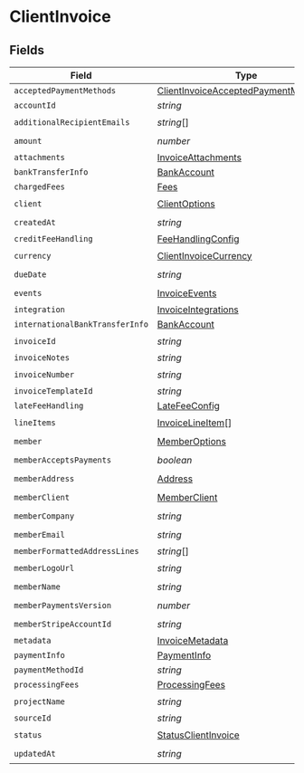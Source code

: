 # ClientInvoice


## Fields

| Field                                                                                               | Type                                                                                                | Required                                                                                            | Description                                                                                         |
| --------------------------------------------------------------------------------------------------- | --------------------------------------------------------------------------------------------------- | --------------------------------------------------------------------------------------------------- | --------------------------------------------------------------------------------------------------- |
| `acceptedPaymentMethods`                                                                            | [ClientInvoiceAcceptedPaymentMethods](../../models/shared/clientinvoiceacceptedpaymentmethods.md)[] | :heavy_minus_sign:                                                                                  | N/A                                                                                                 |
| `accountId`                                                                                         | *string*                                                                                            | :heavy_minus_sign:                                                                                  | N/A                                                                                                 |
| `additionalRecipientEmails`                                                                         | *string*[]                                                                                          | :heavy_check_mark:                                                                                  | N/A                                                                                                 |
| `amount`                                                                                            | *number*                                                                                            | :heavy_check_mark:                                                                                  | N/A                                                                                                 |
| `attachments`                                                                                       | [InvoiceAttachments](../../models/shared/invoiceattachments.md)                                     | :heavy_minus_sign:                                                                                  | N/A                                                                                                 |
| `bankTransferInfo`                                                                                  | [BankAccount](../../models/shared/bankaccount.md)                                                   | :heavy_minus_sign:                                                                                  | N/A                                                                                                 |
| `chargedFees`                                                                                       | [Fees](../../models/shared/fees.md)                                                                 | :heavy_minus_sign:                                                                                  | N/A                                                                                                 |
| `client`                                                                                            | [ClientOptions](../../models/shared/clientoptions.md)                                               | :heavy_check_mark:                                                                                  | N/A                                                                                                 |
| `createdAt`                                                                                         | *string*                                                                                            | :heavy_check_mark:                                                                                  | N/A                                                                                                 |
| `creditFeeHandling`                                                                                 | [FeeHandlingConfig](../../models/shared/feehandlingconfig.md)                                       | :heavy_minus_sign:                                                                                  | N/A                                                                                                 |
| `currency`                                                                                          | [ClientInvoiceCurrency](../../models/shared/clientinvoicecurrency.md)                               | :heavy_check_mark:                                                                                  | N/A                                                                                                 |
| `dueDate`                                                                                           | *string*                                                                                            | :heavy_check_mark:                                                                                  | N/A                                                                                                 |
| `events`                                                                                            | [InvoiceEvents](../../models/shared/invoiceevents.md)                                               | :heavy_check_mark:                                                                                  | N/A                                                                                                 |
| `integration`                                                                                       | [InvoiceIntegrations](../../models/shared/invoiceintegrations.md)                                   | :heavy_minus_sign:                                                                                  | N/A                                                                                                 |
| `internationalBankTransferInfo`                                                                     | [BankAccount](../../models/shared/bankaccount.md)                                                   | :heavy_minus_sign:                                                                                  | N/A                                                                                                 |
| `invoiceId`                                                                                         | *string*                                                                                            | :heavy_check_mark:                                                                                  | N/A                                                                                                 |
| `invoiceNotes`                                                                                      | *string*                                                                                            | :heavy_minus_sign:                                                                                  | N/A                                                                                                 |
| `invoiceNumber`                                                                                     | *string*                                                                                            | :heavy_check_mark:                                                                                  | N/A                                                                                                 |
| `invoiceTemplateId`                                                                                 | *string*                                                                                            | :heavy_minus_sign:                                                                                  | N/A                                                                                                 |
| `lateFeeHandling`                                                                                   | [LateFeeConfig](../../models/shared/latefeeconfig.md)                                               | :heavy_minus_sign:                                                                                  | N/A                                                                                                 |
| `lineItems`                                                                                         | [InvoiceLineItem](../../models/shared/invoicelineitem.md)[]                                         | :heavy_check_mark:                                                                                  | N/A                                                                                                 |
| `member`                                                                                            | [MemberOptions](../../models/shared/memberoptions.md)                                               | :heavy_check_mark:                                                                                  | N/A                                                                                                 |
| `memberAcceptsPayments`                                                                             | *boolean*                                                                                           | :heavy_check_mark:                                                                                  | N/A                                                                                                 |
| `memberAddress`                                                                                     | [Address](../../models/shared/address.md)                                                           | :heavy_check_mark:                                                                                  | N/A                                                                                                 |
| `memberClient`                                                                                      | [MemberClient](../../models/shared/memberclient.md)                                                 | :heavy_check_mark:                                                                                  | N/A                                                                                                 |
| `memberCompany`                                                                                     | *string*                                                                                            | :heavy_check_mark:                                                                                  | N/A                                                                                                 |
| `memberEmail`                                                                                       | *string*                                                                                            | :heavy_check_mark:                                                                                  | N/A                                                                                                 |
| `memberFormattedAddressLines`                                                                       | *string*[]                                                                                          | :heavy_minus_sign:                                                                                  | N/A                                                                                                 |
| `memberLogoUrl`                                                                                     | *string*                                                                                            | :heavy_check_mark:                                                                                  | N/A                                                                                                 |
| `memberName`                                                                                        | *string*                                                                                            | :heavy_check_mark:                                                                                  | N/A                                                                                                 |
| `memberPaymentsVersion`                                                                             | *number*                                                                                            | :heavy_check_mark:                                                                                  | N/A                                                                                                 |
| `memberStripeAccountId`                                                                             | *string*                                                                                            | :heavy_check_mark:                                                                                  | N/A                                                                                                 |
| `metadata`                                                                                          | [InvoiceMetadata](../../models/shared/invoicemetadata.md)                                           | :heavy_minus_sign:                                                                                  | N/A                                                                                                 |
| `paymentInfo`                                                                                       | [PaymentInfo](../../models/shared/paymentinfo.md)                                                   | :heavy_minus_sign:                                                                                  | N/A                                                                                                 |
| `paymentMethodId`                                                                                   | *string*                                                                                            | :heavy_minus_sign:                                                                                  | N/A                                                                                                 |
| `processingFees`                                                                                    | [ProcessingFees](../../models/shared/processingfees.md)                                             | :heavy_minus_sign:                                                                                  | N/A                                                                                                 |
| `projectName`                                                                                       | *string*                                                                                            | :heavy_check_mark:                                                                                  | N/A                                                                                                 |
| `sourceId`                                                                                          | *string*                                                                                            | :heavy_minus_sign:                                                                                  | N/A                                                                                                 |
| `status`                                                                                            | [StatusClientInvoice](../../models/shared/statusclientinvoice.md)                                   | :heavy_check_mark:                                                                                  | N/A                                                                                                 |
| `updatedAt`                                                                                         | *string*                                                                                            | :heavy_check_mark:                                                                                  | N/A                                                                                                 |